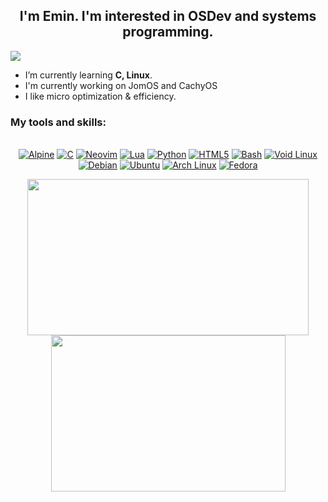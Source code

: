 <h2 align="center">I'm Emin. I'm interested in OSDev and systems programming.</b></h2>

<a href="#"><img src="https://komarev.com/ghpvc/?username=xeome"></img></a>

* I’m currently learning <b>C, Linux</b>.</br>
* I'm currently working on JomOS and CachyOS</br>
* I like micro optimization & efficiency.</br>

### My tools and skills:

<p align="center"><br>
<a href="https://www.alpinelinux.org/"><img alt="Alpine" src="https://img.shields.io/badge/Alpine_Linux-%230D597F.svg?style=for-the-badge&logo=alpine-linux&logoColor=white"></img></a>
<a href="http://www.open-std.org/jtc1/sc22/wg14/"><img alt="C" src="https://img.shields.io/badge/c-%2300599C.svg?style=for-the-badge&logo=c&logoColor=white"></img></a>
<a href="https://neovim.io//"><img alt="Neovim" src="https://img.shields.io/badge/NeoVim-%2357A143.svg?&style=for-the-badge&logo=neovim&logoColor=white"></img></a>
<a href="https://www.lua.org/"><img alt="Lua" src="https://img.shields.io/badge/lua-000080?style=for-the-badge&logo=lua&logoColor=white"></img></a>
<a href="https://python.org"><img alt="Python" src="https://img.shields.io/badge/Python-4584B6?style=for-the-badge&logo=python&logoColor=white"></img></a>
<a href="https://developer.mozilla.org/en-US/docs/Glossary/HTML5"><img alt="HTML5" src="https://img.shields.io/badge/HTML5-E44D26?style=for-the-badge&logo=html5&logoColor=white"></img></a>
<a href="https://www.gnu.org/software/bash"><img alt="Bash" src="https://img.shields.io/badge/Bash-121011?style=for-the-badge&logo=gnu-bash&logoColor=white"></img></a>
<a href="https://voidlinux.org"><img alt="Void Linux" src="https://img.shields.io/badge/Void_Linux-478061?style=for-the-badge&logo=void-linux&logoColor=white"></img></a>
<a href="https://debian.org"><img alt="Debian" src="https://img.shields.io/badge/Debian-A80030?style=for-the-badge&logo=debian&logoColor=white"></img></a>
<a href="https://ubuntu.com"><img alt="Ubuntu" src="https://img.shields.io/badge/Ubuntu-E95420?style=for-the-badge&logo=ubuntu&logoColor=white"></img></a>
<a href="https://archlinux.org"><img alt="Arch Linux" src="https://img.shields.io/badge/Arch_Linux-1793D1?style=for-the-badge&logo=arch-linux&logoColor=white"></img></a>
<a href="https://getfedora.org"><img alt="Fedora" src="https://img.shields.io/badge/Fedora-51A2DA?style=for-the-badge&logo=fedora&logoColor=white"></img></a>
</br></p>


<p align="center">
<img height=250 width=450 src="https://github-readme-stats.vercel.app/api?username=xeome&show_icons=true&theme=dark"></img>
<img height=250 width=375 src="https://github-readme-stats.vercel.app/api/top-langs/?username=xeome&langs_count=9&layout=compact&theme=dark"></img>
</p>
